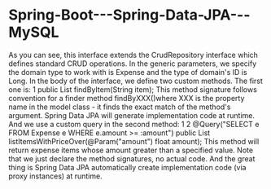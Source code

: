 # Spring-Boot---Spring-Data-JPA---MySQL


As you can see, this interface extends the CrudRepository interface which defines standard CRUD operations. In the generic parameters, we specify the domain type to work with is Expense and the type of domain's ID is Long.
In the body of the interface, we define two custom methods. The first one is:
1
public List<Expense> findByItem(String item);
This method signature follows convention for a finder method findByXXX()where XXX is the property name in the model class - it finds the exact match of the method's argument. Spring Data JPA will generate implementation code at runtime.
And we use a custom query in the second method:
1
2
@Query("SELECT e FROM Expense e WHERE e.amount >= :amount")
public List<Expense> listItemsWithPriceOver(@Param("amount") float amount);
This method will return expense items whose amount greater than a specified value.
Note that we just declare the method signatures, no actual code. And the great thing is Spring Data JPA automatically create implementation code (via proxy instances) at runtime.
  
